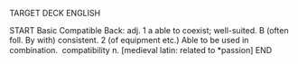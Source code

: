 TARGET DECK
ENGLISH

START
Basic
Compatible
Back: adj. 1 a able to coexist; well-suited. B (often foll. By with) consistent. 2 (of equipment etc.) Able to be used in combination.  compatibility n. [medieval latin: related to *passion]
END
